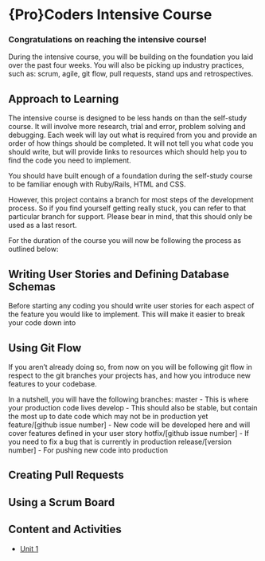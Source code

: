 # {Pro}Coders Intensive Course

### Congratulations on reaching the intensive course!

During the intensive course, you will be building on the foundation you laid over the past four weeks.  You will also be picking up industry practices, such as: scrum, agile, git flow, pull requests, stand ups and retrospectives.

## Approach to Learning
The intensive course is designed to be less hands on than the self-study course.  It will involve more research, trial and error, problem solving and debugging.  Each week will lay out what is required from you and provide an order of how things should be completed.  It will not tell you what code you should write, but will provide links to resources which should help you to find the code you need to implement.

You should have built enough of a foundation during the self-study course to be familiar enough with Ruby/Rails, HTML and CSS.

However, this project contains a branch for most steps of the development process.  So if you find yourself getting really stuck, you can refer to that particular branch for support.  Please bear in mind, that this should only be used as a last resort.

For the duration of the course you will now be following the process as outlined below:

## Writing User Stories and Defining Database Schemas
Before starting any coding you should write user stories for each aspect of the feature you would like to implement.  This will make it easier to break your code down into 

## Using Git Flow
If you aren’t already doing so, from now on you will be following git flow in respect to the git branches your projects has, and how you introduce new features to your codebase.

In a nutshell, you will have the following branches:
master - This is where your production code lives
develop - This should also be stable, but contain the most up to date code which may not be in production yet
feature/[github issue number] - New code will be developed here and will cover features defined in your user story
hotfix/[github issue number] - If you need to fix a bug that is currently in production
release/[version number] - For pushing new code into production

## Creating Pull Requests


## Using a Scrum Board

## Content and Activities
- [Unit 1](https://github.com/affinity-digital-ltd/unit1/wiki)

